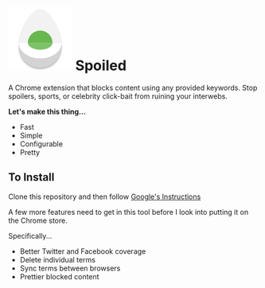 # <img src="./icon.png" alt="egg-icon"/> Spoiled

A Chrome extension that blocks content using any provided keywords. Stop spoilers, sports, or celebrity click-bait from ruining your interwebs.

**Let's make this thing...**
* Fast
* Simple
* Configurable
* Pretty

## To Install
Clone this repository and then follow [Google's Instructions](https://developer.chrome.com/extensions/getstarted#unpacked)

A few more features need to get in this tool before I look into putting it on the Chrome store.

Specifically...
* Better Twitter and Facebook coverage
* Delete individual terms
* Sync terms between browsers
* Prettier blocked content
